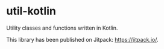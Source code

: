 # util-kotlin
Utility classes and functions written in Kotlin.

This library has been published on Jitpack: https://jitpack.io/.
